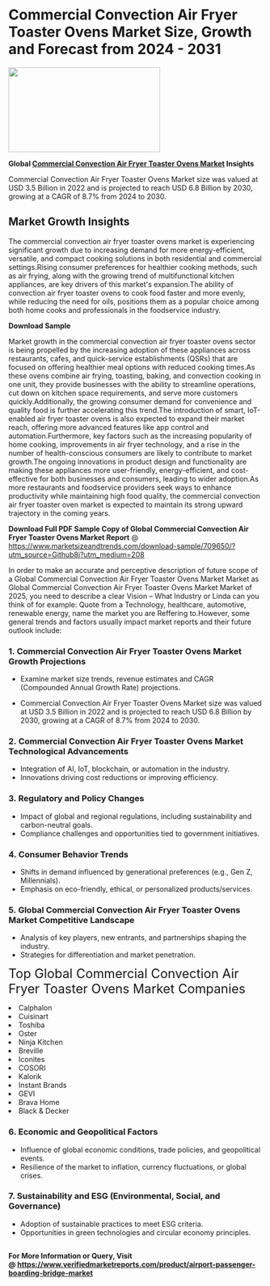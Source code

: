 <H1>Commercial Convection Air Fryer Toaster Ovens Market Size, Growth and Forecast from 2024 - 2031</H1><img class="aligncenter size-medium wp-image-584254" src="https://thirdeyenews.in/wp-content/uploads/2024/09/Global-Market-Research-300x168.jpeg" alt="" width="300" height="168" /><p><strong>Global&nbsp;<a href="https://www.marketsizeandtrends.com/download-sample/709650/?utm_source=Github8j?utm_medium=208">Commercial Convection Air Fryer Toaster Ovens Market</a> Insights</strong></p><p>Commercial Convection Air Fryer Toaster Ovens Market size was valued at USD 3.5 Billion in 2022 and is projected to reach USD 6.8 Billion by 2030, growing at a CAGR of 8.7% from 2024 to 2030.</p><p><h2>Market Growth Insights</h2> <p>The commercial convection air fryer toaster ovens market is experiencing significant growth due to increasing demand for more energy-efficient, versatile, and compact cooking solutions in both residential and commercial settings.Rising consumer preferences for healthier cooking methods, such as air frying, along with the growing trend of multifunctional kitchen appliances, are key drivers of this market's expansion.The ability of convection air fryer toaster ovens to cook food faster and more evenly, while reducing the need for oils, positions them as a popular choice among both home cooks and professionals in the foodservice industry.</p> <p><strong>Download Sample</strong></p> <p>Market growth in the commercial convection air fryer toaster ovens sector is being propelled by the increasing adoption of these appliances across restaurants, cafes, and quick-service establishments (QSRs) that are focused on offering healthier meal options with reduced cooking times.As these ovens combine air frying, toasting, baking, and convection cooking in one unit, they provide businesses with the ability to streamline operations, cut down on kitchen space requirements, and serve more customers quickly.Additionally, the growing consumer demand for convenience and quality food is further accelerating this trend.The introduction of smart, IoT-enabled air fryer toaster ovens is also expected to expand their market reach, offering more advanced features like app control and automation.Furthermore, key factors such as the increasing popularity of home cooking, improvements in air fryer technology, and a rise in the number of health-conscious consumers are likely to contribute to market growth.The ongoing innovations in product design and functionality are making these appliances more user-friendly, energy-efficient, and cost-effective for both businesses and consumers, leading to wider adoption.As more restaurants and foodservice providers seek ways to enhance productivity while maintaining high food quality, the commercial convection air fryer toaster oven market is expected to maintain its strong upward trajectory in the coming years.<p><span class=""><strong>Download Full PDF Sample Copy of Global Commercial Convection Air Fryer Toaster Ovens Market Report</strong> @ <a href="https://www.marketsizeandtrends.com/download-sample/709650/?utm_source=Github8j?utm_medium=208" target="_blank">https://www.marketsizeandtrends.com/download-sample/709650/?utm_source=Github8j?utm_medium=208</a></span></p><p>In order to make an accurate and perceptive description of future scope of a Global&nbsp;Commercial Convection Air Fryer Toaster Ovens Market Market as Global&nbsp;Commercial Convection Air Fryer Toaster Ovens Market Market of 2025, you need to describe a clear Vision &ndash; What Industry or Linda can you think of for example: Quote from a Technology, healthcare, automotive, renewable energy, name the market you are Reffering to.However, some general trends and factors usually impact market reports and their future outlook include:</p><h3>1.&nbsp;<strong>Commercial Convection Air Fryer Toaster Ovens Market Growth Projections</strong></h3><ul><li>Examine market size trends, revenue estimates and CAGR (Compounded Annual Growth Rate) projections.</li><li><p>Commercial Convection Air Fryer Toaster Ovens Market size was valued at USD 3.5 Billion in 2022 and is projected to reach USD 6.8 Billion by 2030, growing at a CAGR of 8.7% from 2024 to 2030.</p></li></ul><h3>2.&nbsp;<strong>Commercial Convection Air Fryer Toaster Ovens Market Technological Advancements</strong></h3><ul><li>Integration of AI, IoT, blockchain, or automation in the industry.</li><li>Innovations driving cost reductions or improving efficiency.</li></ul><h3>3.&nbsp;<strong>Regulatory and Policy Changes</strong></h3><ul><li>Impact of global and regional regulations, including sustainability and carbon-neutral goals.</li><li>Compliance challenges and opportunities tied to government initiatives.</li></ul><h3>4.&nbsp;<strong>Consumer Behavior Trends</strong></h3><ul><li>Shifts in demand influenced by generational preferences (e.g., Gen Z, Millennials).</li><li>Emphasis on eco-friendly, ethical, or personalized products/services.</li></ul><h3>5.&nbsp;<strong>Global Commercial Convection Air Fryer Toaster Ovens Market Competitive Landscape</strong></h3><ul><li>Analysis of key players, new entrants, and partnerships shaping the industry.</li><li>Strategies for differentiation and market penetration.</li></ul><p data-pm-slice="1 1 []"><span style="color: inherit; font-family: inherit; font-size: 25px;">Top Global Commercial Convection Air Fryer Toaster Ovens Market Companies</span></p><div class="" data-test-id=""><p><li>Calphalon</li><li> Cuisinart</li><li> Toshiba</li><li> Oster</li><li> Ninja Kitchen</li><li> Breville</li><li> Iconites</li><li> COSORI</li><li> Kalorik</li><li> Instant Brands</li><li> GEVI</li><li> Brava Home</li><li> Black & Decker</li></p></div><h3>6.&nbsp;<strong>Economic and Geopolitical Factors</strong></h3><ul><li>Influence of global economic conditions, trade policies, and geopolitical events.</li><li>Resilience of the market to inflation, currency fluctuations, or global crises.</li></ul><h3>7.&nbsp;<strong>Sustainability and ESG (Environmental, Social, and Governance)</strong></h3><ul><li>Adoption of sustainable practices to meet ESG criteria.</li><li>Opportunities in green technologies and circular economy principles.</li></ul><h2><strong style="font-size: 14px;">For More Information or Query, Visit @&nbsp;</strong><a style="background-color: #ffffff; font-size: 14px;" href="https://www.marketsizeandtrends.com/report/commercial-convection-air-fryer-toaster-ovens-market/" target="_blank">https://www.verifiedmarketreports.com/product/airport-passenger-boarding-bridge-market</a></h2>